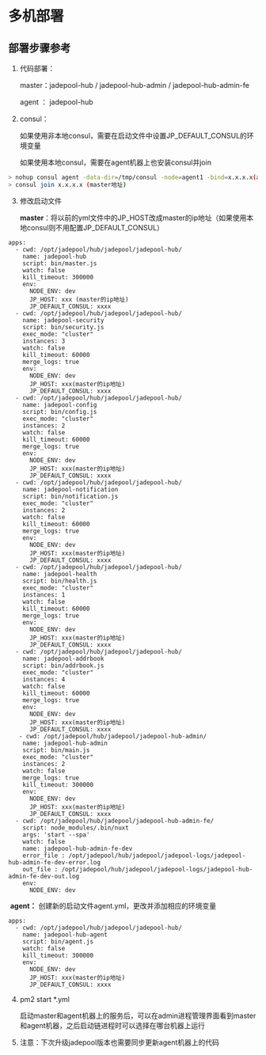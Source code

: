 

# 多机部署

## 部署步骤参考

1. 代码部署：

   master：jadepool-hub /  jadepool-hub-admin / jadepool-hub-admin-fe

   agent ： jadepool-hub

2. consul：
   
   如果使用非本地consul，需要在启动文件中设置JP_DEFAULT_CONSUL的环境变量
   
   如果使用本地consul，需要在agent机器上也安装consul并join
   
 ```bash
> nohup consul agent -data-dir=/tmp/consul -node=agent1 -bind=x.x.x.x(agent本地内网地址)  -config-dir=/etc/consul.d > ./consul-agent1.log 2>&1 &
> consul join x.x.x.x (master地址)
 ```
 
3. 修改启动文件

   **master**：将以前的yml文件中的JP_HOST改成master的ip地址（如果使用本地consul则不用配置JP_DEFAULT_CONSUL）
```
apps:
  - cwd: /opt/jadepool/hub/jadepool/jadepool-hub/
    name: jadepool-hub
    script: bin/master.js
    watch: false
    kill_timeout: 300000
    env:
      NODE_ENV: dev
      JP_HOST: xxx (master的ip地址)
      JP_DEFAULT_CONSUL: xxxx 
  - cwd: /opt/jadepool/hub/jadepool/jadepool-hub/
    name: jadepool-security
    script: bin/security.js
    exec_mode: "cluster"
    instances: 3
    watch: false
    kill_timeout: 60000
    merge_logs: true
    env:
      NODE_ENV: dev
      JP_HOST: xxx(master的ip地址)
      JP_DEFAULT_CONSUL: xxxx
  - cwd: /opt/jadepool/hub/jadepool/jadepool-hub/
    name: jadepool-config
    script: bin/config.js
    exec_mode: "cluster"
    instances: 2
    watch: false
    kill_timeout: 60000
    merge_logs: true
    env:
      NODE_ENV: dev
      JP_HOST: xxx(master的ip地址)
      JP_DEFAULT_CONSUL: xxxx
  - cwd: /opt/jadepool/hub/jadepool/jadepool-hub/
    name: jadepool-notification
    script: bin/notification.js
    exec_mode: "cluster"
    instances: 2
    watch: false
    kill_timeout: 60000
    merge_logs: true
    env:
      NODE_ENV: dev
      JP_HOST: xxx(master的ip地址)
      JP_DEFAULT_CONSUL: xxxx
  - cwd: /opt/jadepool/hub/jadepool/jadepool-hub/
    name: jadepool-health
    script: bin/health.js
    exec_mode: "cluster"
    instances: 1
    watch: false
    kill_timeout: 60000
    merge_logs: true
    env:
      NODE_ENV: dev
      JP_HOST: xxx(master的ip地址)
      JP_DEFAULT_CONSUL: xxxx
  - cwd: /opt/jadepool/hub/jadepool/jadepool-hub/
    name: jadepool-addrbook
    script: bin/addrbook.js
    exec_mode: "cluster"
    instances: 4
    watch: false
    kill_timeout: 60000
    merge_logs: true
    env:
      NODE_ENV: dev
      JP_HOST: xxx(master的ip地址)
      JP_DEFAULT_CONSUL: xxxx
   - cwd: /opt/jadepool/hub/jadepool/jadepool-hub-admin/
    name: jadepool-hub-admin
    script: bin/main.js
    exec_mode: "cluster"
    instances: 2
    watch: false
    merge_logs: true
    kill_timeout: 300000
    env:
      NODE_ENV: dev
      JP_HOST: xxx(master的ip地址)
      JP_DEFAULT_CONSUL: xxxx
  - cwd: /opt/jadepool/hub/jadepool/jadepool-hub-admin-fe/
    script: node_modules/.bin/nuxt
    args: 'start --spa'
    watch: false
    name: jadepool-hub-admin-fe-dev
    error_file : /opt/jadepool/hub/jadepool/jadepool-logs/jadepool-hub-admin-fe-dev-error.log
    out_file : /opt/jadepool/hub/jadepool/jadepool-logs/jadepool-hub-admin-fe-dev-out.log
    env:
      NODE_ENV: dev
```
​     **agent：** 创建新的启动文件agent.yml，更改并添加相应的环境变量

```
apps:
  - cwd: /opt/jadepool/hub/jadepool/jadepool-hub/
    name: jadepool-hub-agent
    script: bin/agent.js
    watch: false
    kill_timeout: 300000
    env:
      NODE_ENV: dev
      JP_HOST: xxx(master的ip地址)
      JP_DEFAULT_CONSUL: xxxx
```

4. pm2 start *.yml

   启动master和agent机器上的服务后，可以在admin进程管理界面看到master和agent机器，之后启动链进程时可以选择在哪台机器上运行

5. 注意：下次升级jadepool版本也需要同步更新agent机器上的代码

